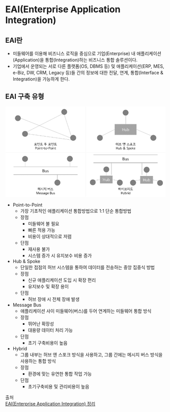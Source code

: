# EAI(Enterprise Application Integration)
## EAI란
- 미들웨어를 이용해 비즈니스 로직을 중심으로 기업(Enterprise) 내 애플리케이션(Application)을 통합(Integration)하는 비즈니스 통합 솔루션이다.
- 기업에서 운영되는 서로 다른 플랫폼(OS, DBMS 등) 및 애플리케이션(ERP, MES, e-Biz, DW, CRM, Legacy 등)들 간의 정보에 대한 전달, 연계, 통합(Interface & Integration)을 가능하게 한다.

## EAI 구축 유형
![eai.png](../res/eai.png)
- Point-to-Point
  - 가장 기초적인 애플리케이션 통합방법으로 1:1 단순 통합방법
  - 장점
    - 미들웨어 불 필요
    - 빠른 적용 가능
    - 비용이 상대적으로 저렴
  - 단점
    - 재사용 불가
    - 시스템 증가 시 유지보수 비용 증가
- Hub & Spoke
  - 단일한 접점의 허브 시스템을 통하여 데이터를 전송하는 중앙 집중식 방법
  - 장점
    - 신규 애플리케이션 도입 시 확장 편리
    - 유지보수 및 확장 용이
  - 단점
    - 허브 장애 시 전체 장애 발생
- Message Bus
  - 애플리케이션 사이 미들웨어(버스)를 두어 연계하는 미들웨어 통합 방식
  - 장점
    - 뛰어난 확장성
    - 대용량 데이터 처리 가능
  - 단점
    - 초기 구축비용이 높음
- Hybrid
  - 그룹 내부는 허브 앤 스포크 방식을 사용하고, 그룹 간에는 메시지 버스 방식을 사용하는 통합 방식
  - 장점
    - 환경에 맞는 유연한 통합 작업 가능
  - 단점
    - 초기구축비용 및 관리비용이 높음

출처  
[EAI(Enterprise Application Integration) 정리](https://velog.io/@do_ng_iill/EAIEnterprise-Application-Integration-%EC%A0%95%EB%A6%AC)